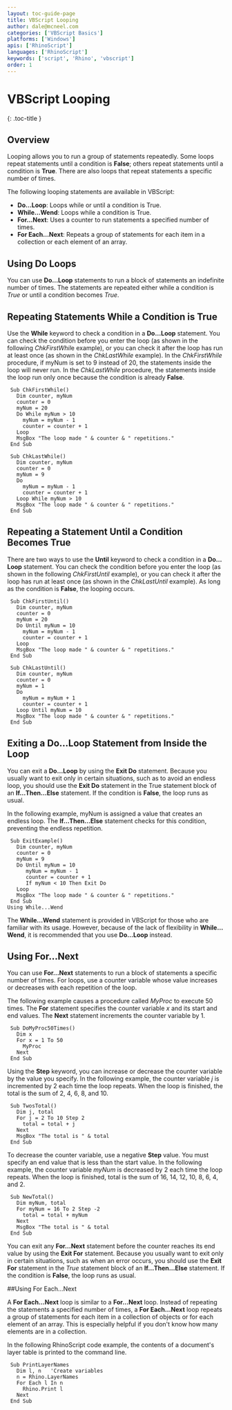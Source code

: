 ```yaml
---
layout: toc-guide-page
title: VBScript Looping
author: dale@mcneel.com
categories: ['VBScript Basics']
platforms: ['Windows']
apis: ['RhinoScript']
languages: ['RhinoScript']
keywords: ['script', 'Rhino', 'vbscript']
order: 1
---
```


# VBScript Looping
{: .toc-title }

## Overview

Looping allows you to run a group of statements repeatedly. Some loops repeat statements until a condition is **False**; others repeat statements until a condition is **True**. There are also loops that repeat statements a specific number of times.

The following looping statements are available in VBScript:

- **Do…Loop**: Loops while or until a condition is True.
- **While…Wend**: Loops while a condition is True.
- **For…Next**: Uses a counter to run statements a specified number of times.
- **For Each…Next**: Repeats a group of statements for each item in a collection or each element of an array.

## Using Do Loops

You can use **Do…Loop** statements to run a block of statements an indefinite number of times. The statements are repeated either while a condition is *True* or until a condition becomes *True*.

## Repeating Statements While a Condition is True

Use the **While** keyword to check a condition in a **Do…Loop** statement. You can check the condition before you enter the loop (as shown in the following *ChkFirstWhil*e example), or you can check it after the loop has run at least once (as shown in the *ChkLastWhile* example). In the *ChkFirstWhile* procedure, if myNum is set to 9 instead of 20, the statements inside the loop will never run. In the *ChkLastWhile* procedure, the statements inside the loop run only once because the condition is already **False**.

```vbnet
 Sub ChkFirstWhile()
   Dim counter, myNum
   counter = 0
   myNum = 20
   Do While myNum > 10
     myNum = myNum - 1
     counter = counter + 1
   Loop
   MsgBox "The loop made " & counter & " repetitions."
 End Sub

 Sub ChkLastWhile()
   Dim counter, myNum
   counter = 0
   myNum = 9
   Do
     myNum = myNum - 1
     counter = counter + 1
   Loop While myNum > 10
   MsgBox "The loop made " & counter & " repetitions."
 End Sub
```

## Repeating a Statement Until a Condition Becomes True

There are two ways to use the **Until** keyword to check a condition in a **Do…Loop** statement. You can check the condition before you enter the loop (as shown in the following *ChkFirstUntil* example), or you can check it after the loop has run at least once (as shown in the *ChkLastUntil* example). As long as the condition is **False**, the looping occurs.

```vbnet
 Sub ChkFirstUntil()
   Dim counter, myNum
   counter = 0
   myNum = 20
   Do Until myNum = 10
     myNum = myNum - 1
     counter = counter + 1
   Loop
   MsgBox "The loop made " & counter & " repetitions."
 End Sub

 Sub ChkLastUntil()
   Dim counter, myNum
   counter = 0
   myNum = 1
   Do
     myNum = myNum + 1
     counter = counter + 1
   Loop Until myNum = 10
   MsgBox "The loop made " & counter & " repetitions."
 End Sub
```

## Exiting a Do...Loop Statement from Inside the Loop

You can exit a **Do…Loop** by using the **Exit Do** statement. Because you usually want to exit only in certain situations, such as to avoid an endless loop, you should use the **Exit Do** statement in the True statement block of an **If…Then…Else** statement. If the condition is **False**, the loop runs as usual.

In the following example, myNum is assigned a value that creates an endless loop. The **If…Then…Else** statement checks for this condition, preventing the endless repetition.

```vbnet
 Sub ExitExample()
   Dim counter, myNum
   counter = 0
   myNum = 9
   Do Until myNum = 10
      myNum = myNum - 1
      counter = counter + 1
      If myNum < 10 Then Exit Do
   Loop
   MsgBox "The loop made " & counter & " repetitions."
 End Sub
Using While...Wend
```

The **While…Wend** statement is provided in VBScript for those who are familiar with its usage. However, because of the lack of flexibility in **While…Wend**, it is recommended that you use **Do…Loop** instead.

## Using For...Next

You can use **For…Next** statements to run a block of statements a specific number of times. For loops, use a counter variable whose value increases or decreases with each repetition of the loop.

The following example causes a procedure called *MyProc* to execute 50 times. The **For** statement specifies the counter variable *x* and its start and end values. The **Next** statement increments the counter variable by 1.

```vbnet
 Sub DoMyProc50Times()
   Dim x
   For x = 1 To 50
     MyProc
   Next
 End Sub
```

Using the **Step** keyword, you can increase or decrease the counter variable by the value you specify. In the following example, the counter variable *j* is incremented by 2 each time the loop repeats. When the loop is finished, the total is the sum of 2, 4, 6, 8, and 10.

```vbnet
 Sub TwosTotal()
   Dim j, total
   For j = 2 To 10 Step 2
     total = total + j
   Next
   MsgBox "The total is " & total
 End Sub
```

To decrease the counter variable, use a negative **Step** value. You must specify an end value that is less than the start value. In the following example, the counter variable *myNum* is decreased by 2 each time the loop repeats. When the loop is finished, total is the sum of 16, 14, 12, 10, 8, 6, 4, and 2.

```vbnet
 Sub NewTotal()
   Dim myNum, total
   For myNum = 16 To 2 Step -2
     total = total + myNum
   Next
   MsgBox "The total is " & total
 End Sub
```

 You can exit any **For…Next** statement before the counter reaches its end value by using the **Exit For** statement. Because you usually want to exit only in certain situations, such as when an error occurs, you should use the **Exit For** statement in the *True* statement block of an **If…Then…Else** statement. If the condition is **False**, the loop runs as usual.

##Using For Each...Next

A **For Each…Next** loop is similar to a **For…Next** loop. Instead of repeating the statements a specified number of times, a **For Each…Next** loop repeats a group of statements for each item in a collection of objects or for each element of an array. This is especially helpful if you don't know how many elements are in a collection.

In the following RhinoScript code example, the contents of a document's layer table is printed to the command line.

```vbnet
 Sub PrintLayerNames
   Dim l, n   'Create variables
   n = Rhino.LayerNames
   For Each l In n
     Rhino.Print l
   Next
 End Sub
```
